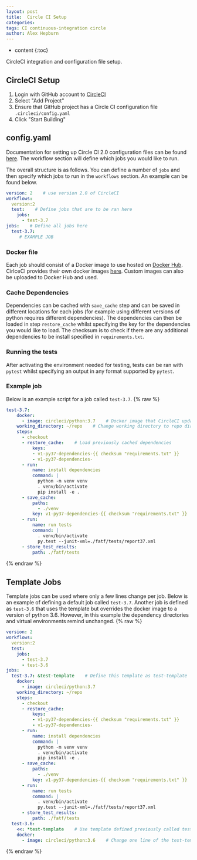 ```yaml
---
layout: post
title:  Circle CI Setup
categories:
tags: CI continuous-integration circle
author: Alex Hepburn
---
```


* content
{:toc}

CircleCI integration and configuration file setup.<!--more-->

## CircleCI Setup ##
1. Login with GitHub account to [CircleCI](htps://circleci.com)
2. Select "Add Project"
3. Ensure that GitHub project has a Circle CI configuration file `.circleci/config.yaml`
4. Click "Start Building"

## config.yaml ##
Documentation for setting up Circle CI 2.0 configuration files can be found [here](https://circleci.com/docs/2.0/language-python/). 
The workflow section will define which jobs you would like to run.

The overall structure is as follows. You can define a number of `jobs` and then specify which jobs to run in the `workflows` section. An example can be found below.
```yaml
version: 2    # use version 2.0 of CircleCI
workflows:
  version:2
  test:    # Define jobs that are to be ran here
    jobs:
      - test-3.7
jobs:    # Define all jobs here
  test-3.7:
     # EXAMPLE JOB
```

### Docker file ###
Each job should consist of a Docker image to use hosted on [Docker Hub](https://hub.docker.com/). CirlceCI provides their own docker images [here](https://hub.docker.com/r/circleci/). Custom images can also be uploaded to Docker Hub and used.

### Cache Dependencies ###
Dependencies can be cached with `save_cache` step and can be saved in different locations for each jobs (for example using different versions of python requires different dependencies). The dependencies can then be loaded in step `restore_cache` whilst specifying the key for the dependencies you would like to load. The checksum is to check if there are any additional dependencies to be install specified in `requirements.txt`.

### Running the tests ###
After activating the environment needed for testing, tests can be ran with `pytest` whilst specifying an output in any format supported by `pytest`.

### Example job ###
Below is an example script for a job called `test-3.7`.
{% raw %}
```yaml
test-3.7:
    docker:
      - image: circleci/python:3.7    # Docker image that CircleCI update
    working_directory: ~/repo    # Change working directory to repo directory
    steps:
      - checkout
      - restore_cache:    # Load previously cached dependencies
          keys:
          - v1-py37-dependencies-{{ checksum "requirements.txt" }}
          - v1-py37-dependencies-
      - run:
          name: install dependencies
          command: |
            python -m venv venv
            . venv/bin/activate
            pip install -e .
      - save_cache:
          paths:
            - ./venv
          key: v1-py37-dependencies-{{ checksum "requirements.txt" }}
      - run:
          name: run tests
          command: |
            . venv/bin/activate
            py.test --junit-xml=./fatf/tests/report37.xml
      - store_test_results:
          path: ./fatf/tests
```
{% endraw %}

## Template Jobs ##
Template jobs can be used where only a few lines change per job. Below is an example of defining a default job called `test-3.7`. Another job is defined as `test-3.6` that uses the template but overrides the docker image to a version of python 3.6. However, in this example the dependency directories and virtual environments remind unchanged.
{% raw %}
```yaml
version: 2
workflows:
  version:2
  test:
    jobs:
      - test-3.7
      - test-3.6
jobs:
  test-3.7: &test-template    # Define this template as test-template
    docker:
      - image: circleci/python:3.7
    working_directory: ~/repo
    steps:
      - checkout
      - restore_cache:
          keys:
          - v1-py37-dependencies-{{ checksum "requirements.txt" }}
          - v1-py37-dependencies-
      - run:
          name: install dependencies
          command: |
            python -m venv venv
            . venv/bin/activate
            pip install -e .
      - save_cache:
          paths:
            - ./venv
          key: v1-py37-dependencies-{{ checksum "requirements.txt" }}
      - run:
          name: run tests
          command: |
            . venv/bin/activate
            py.test --junit-xml=./fatf/tests/report37.xml
      - store_test_results:
          path: ./fatf/tests
  test-3.6:
    <<: *test-template    # Use template defined previously called test-template
    docker:
      - image: circleci/python:3.6    # Change one line of the test-template to use a different docker image
```
{% endraw %}

